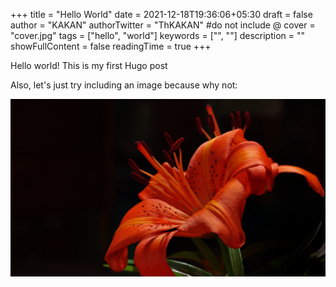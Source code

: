 +++
title = "Hello World"
date = 2021-12-18T19:36:06+05:30
draft = false
author = "KAKAN"
authorTwitter = "ThKAKAN" #do not include @
cover = "cover.jpg"
tags = ["hello", "world"]
keywords = ["", ""]
description = ""
showFullContent = false
readingTime = true
+++

Hello world! This is my first Hugo post


Also, let's just try including an image because why not:

![Alt text](/cover.jpg)